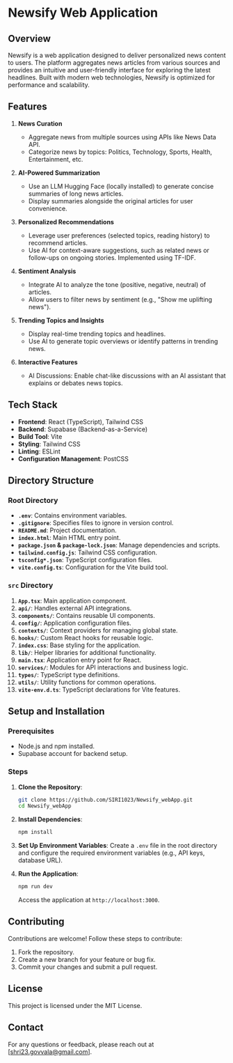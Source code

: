 # Newsify Web Application

## Overview
Newsify is a web application designed to deliver personalized news content to users. The platform aggregates news articles from various sources and provides an intuitive and user-friendly interface for exploring the latest headlines. Built with modern web technologies, Newsify is optimized for performance and scalability.

## Features

1. **News Curation**
   - Aggregate news from multiple sources using APIs like News Data API.
   - Categorize news by topics: Politics, Technology, Sports, Health, Entertainment, etc.

2. **AI-Powered Summarization**
   - Use an LLM Hugging Face (locally installed) to generate concise summaries of long news articles.
   - Display summaries alongside the original articles for user convenience.

3. **Personalized Recommendations**
   - Leverage user preferences (selected topics, reading history) to recommend articles.
   - Use AI for context-aware suggestions, such as related news or follow-ups on ongoing stories. Implemented using TF-IDF.

4. **Sentiment Analysis**
   - Integrate AI to analyze the tone (positive, negative, neutral) of articles.
   - Allow users to filter news by sentiment (e.g., "Show me uplifting news").

5. **Trending Topics and Insights**
   - Display real-time trending topics and headlines.
   - Use AI to generate topic overviews or identify patterns in trending news.

6. **Interactive Features**
   - AI Discussions: Enable chat-like discussions with an AI assistant that explains or debates news topics.

## Tech Stack

- **Frontend**: React (TypeScript), Tailwind CSS
- **Backend**: Supabase (Backend-as-a-Service)
- **Build Tool**: Vite
- **Styling**: Tailwind CSS
- **Linting**: ESLint
- **Configuration Management**: PostCSS

## Directory Structure

### Root Directory

- **`.env`**: Contains environment variables.
- **`.gitignore`**: Specifies files to ignore in version control.
- **`README.md`**: Project documentation.
- **`index.html`**: Main HTML entry point.
- **`package.json` & `package-lock.json`**: Manage dependencies and scripts.
- **`tailwind.config.js`**: Tailwind CSS configuration.
- **`tsconfig*.json`**: TypeScript configuration files.
- **`vite.config.ts`**: Configuration for the Vite build tool.

### `src` Directory

1. **`App.tsx`**: Main application component.
2. **`api/`**: Handles external API integrations.
3. **`components/`**: Contains reusable UI components.
4. **`config/`**: Application configuration files.
5. **`contexts/`**: Context providers for managing global state.
6. **`hooks/`**: Custom React hooks for reusable logic.
7. **`index.css`**: Base styling for the application.
8. **`lib/`**: Helper libraries for additional functionality.
9. **`main.tsx`**: Application entry point for React.
10. **`services/`**: Modules for API interactions and business logic.
11. **`types/`**: TypeScript type definitions.
12. **`utils/`**: Utility functions for common operations.
13. **`vite-env.d.ts`**: TypeScript declarations for Vite features.

## Setup and Installation

### Prerequisites

- Node.js and npm installed.
- Supabase account for backend setup.

### Steps

1. **Clone the Repository**:

   ```bash
   git clone https://github.com/SIRI1023/Newsify_webApp.git
   cd Newsify_webApp
   ```

2. **Install Dependencies**:

   ```bash
   npm install
   ```

3. **Set Up Environment Variables**:
   Create a `.env` file in the root directory and configure the required environment variables (e.g., API keys, database URL).

4. **Run the Application**:

   ```bash
   npm run dev
   ```

   Access the application at `http://localhost:3000`.

## Contributing

Contributions are welcome! Follow these steps to contribute:

1. Fork the repository.
2. Create a new branch for your feature or bug fix.
3. Commit your changes and submit a pull request.

## License

This project is licensed under the MIT License.

## Contact

For any questions or feedback, please reach out at [shri23.govvala@gmail.com].



